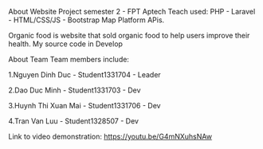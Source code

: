 About Website Project semester 2 - FPT Aptech Teach used: PHP - Laravel - HTML/CSS/JS - Bootstrap Map Platform APis.

Organic food is website that sold organic food to help users improve their health. My source code in Develop

About Team Team members include:

1.Nguyen Dinh Duc - Student1331704 - Leader

2.Dao Duc Minh - Student1331703 - Dev

3.Huynh Thi Xuan Mai - Student1331706 - Dev

4.Tran Van Luu - Student1328507 - Dev

Link to video demonstration: https://youtu.be/G4mNXuhsNAw
